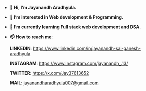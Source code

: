 - **👋 Hi, I’m Jayanandh Aradhyula.**

- **👀 I’m interested in  Web development & Programming.**

- **🌱 I’m currently learning Full stack web development and DSA.**

- **📫 How to reach me**:

  **LINKEDIN**:  https://www.linkedin.com/in/jayanandh-sai-ganesh-aradhyula

  **INSTAGRAM**: https://www.instagram.com/jayanandh_.13/

  **TWITTER**: https://x.com/Jay37613652

  **MAIL**: jayanandharadhyula007@gmail.com
